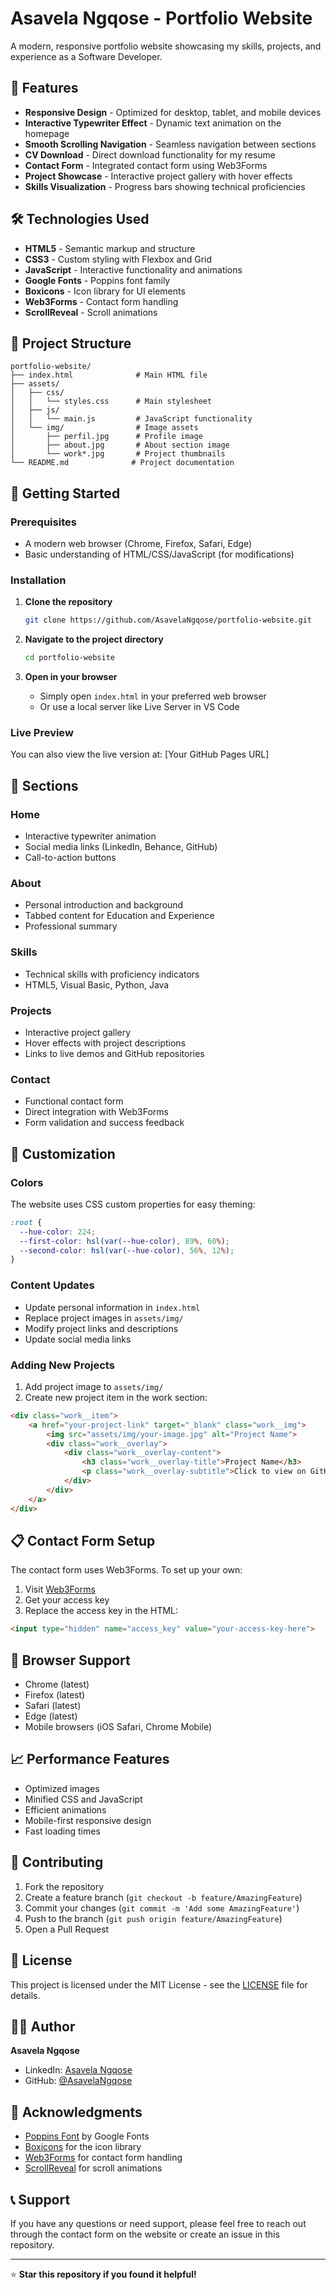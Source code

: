 # Asavela Ngqose - Portfolio Website

A modern, responsive portfolio website showcasing my skills, projects, and experience as a Software Developer.

## 🌟 Features

- **Responsive Design** - Optimized for desktop, tablet, and mobile devices
- **Interactive Typewriter Effect** - Dynamic text animation on the homepage
- **Smooth Scrolling Navigation** - Seamless navigation between sections
- **CV Download** - Direct download functionality for my resume
- **Contact Form** - Integrated contact form using Web3Forms
- **Project Showcase** - Interactive project gallery with hover effects
- **Skills Visualization** - Progress bars showing technical proficiencies

## 🛠️ Technologies Used

- **HTML5** - Semantic markup and structure
- **CSS3** - Custom styling with Flexbox and Grid
- **JavaScript** - Interactive functionality and animations
- **Google Fonts** - Poppins font family
- **Boxicons** - Icon library for UI elements
- **Web3Forms** - Contact form handling
- **ScrollReveal** - Scroll animations

## 📁 Project Structure

```
portfolio-website/
├── index.html              # Main HTML file
├── assets/
│   ├── css/
│   │   └── styles.css      # Main stylesheet
│   ├── js/
│   │   └── main.js         # JavaScript functionality
│   └── img/                # Image assets
│       ├── perfil.jpg      # Profile image
│       ├── about.jpg       # About section image
│       └── work*.jpg       # Project thumbnails
└── README.md              # Project documentation
```

## 🚀 Getting Started

### Prerequisites

- A modern web browser (Chrome, Firefox, Safari, Edge)
- Basic understanding of HTML/CSS/JavaScript (for modifications)

### Installation

1. **Clone the repository**
   ```bash
   git clone https://github.com/AsavelaNgqose/portfolio-website.git
   ```

2. **Navigate to the project directory**
   ```bash
   cd portfolio-website
   ```

3. **Open in your browser**
   - Simply open `index.html` in your preferred web browser
   - Or use a local server like Live Server in VS Code

### Live Preview

You can also view the live version at: [Your GitHub Pages URL]

## 📱 Sections

### Home
- Interactive typewriter animation
- Social media links (LinkedIn, Behance, GitHub)
- Call-to-action buttons

### About
- Personal introduction and background
- Tabbed content for Education and Experience
- Professional summary

### Skills
- Technical skills with proficiency indicators
- HTML5, Visual Basic, Python, Java

### Projects
- Interactive project gallery
- Hover effects with project descriptions
- Links to live demos and GitHub repositories

### Contact
- Functional contact form
- Direct integration with Web3Forms
- Form validation and success feedback

## 🎨 Customization

### Colors
The website uses CSS custom properties for easy theming:

```css
:root {
  --hue-color: 224;
  --first-color: hsl(var(--hue-color), 89%, 60%);
  --second-color: hsl(var(--hue-color), 56%, 12%);
}
```

### Content Updates
- Update personal information in `index.html`
- Replace project images in `assets/img/`
- Modify project links and descriptions
- Update social media links

### Adding New Projects
1. Add project image to `assets/img/`
2. Create new project item in the work section:
```html
<div class="work__item">
    <a href="your-project-link" target="_blank" class="work__img">
        <img src="assets/img/your-image.jpg" alt="Project Name">
        <div class="work__overlay">
            <div class="work__overlay-content">
                <h3 class="work__overlay-title">Project Name</h3>
                <p class="work__overlay-subtitle">Click to view on GitHub</p>
            </div>
        </div>
    </a>
</div>
```

## 📋 Contact Form Setup

The contact form uses Web3Forms. To set up your own:

1. Visit [Web3Forms](https://web3forms.com/)
2. Get your access key
3. Replace the access key in the HTML:
```html
<input type="hidden" name="access_key" value="your-access-key-here">
```

## 🔧 Browser Support

- Chrome (latest)
- Firefox (latest)
- Safari (latest)
- Edge (latest)
- Mobile browsers (iOS Safari, Chrome Mobile)

## 📈 Performance Features

- Optimized images
- Minified CSS and JavaScript
- Efficient animations
- Mobile-first responsive design
- Fast loading times

## 🤝 Contributing

1. Fork the repository
2. Create a feature branch (`git checkout -b feature/AmazingFeature`)
3. Commit your changes (`git commit -m 'Add some AmazingFeature'`)
4. Push to the branch (`git push origin feature/AmazingFeature`)
5. Open a Pull Request

## 📄 License

This project is licensed under the MIT License - see the [LICENSE](LICENSE) file for details.

## 👨‍💻 Author

**Asavela Ngqose**
- LinkedIn: [Asavela Ngqose](https://www.linkedin.com/in/asavela-ngqose-976a1816a/)
- GitHub: [@AsavelaNgqose](https://github.com/AsavelaNgqose)

## 🙏 Acknowledgments

- [Poppins Font](https://fonts.google.com/specimen/Poppins) by Google Fonts
- [Boxicons](https://boxicons.com/) for the icon library
- [Web3Forms](https://web3forms.com/) for contact form handling
- [ScrollReveal](https://scrollrevealjs.org/) for scroll animations

## 📞 Support

If you have any questions or need support, please feel free to reach out through the contact form on the website or create an issue in this repository.

---

⭐ **Star this repository if you found it helpful!**
